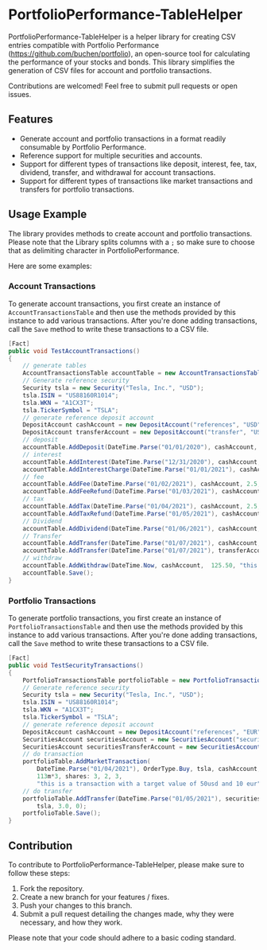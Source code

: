 # PortfolioPerformance-TableHelper

PortfolioPerformance-TableHelper is a helper library for creating CSV entries compatible with Portfolio Performance (https://github.com/buchen/portfolio), an open-source tool for calculating the performance of your stocks and bonds. This library simplifies the generation of CSV files for account and portfolio transactions.

Contributions are welcomed! Feel free to submit pull requests or open issues.

## Features

- Generate account and portfolio transactions in a format readily consumable by Portfolio Performance.
- Reference support for multiple securities and accounts.
- Support for different types of transactions like deposit, interest, fee, tax, dividend, transfer, and withdrawal for account transactions.
- Support for different types of transactions like market transactions and transfers for portfolio transactions.

## Usage Example

The library provides methods to create account and portfolio transactions. 
Please note that the Library splits columns with a `;` so make sure to choose that as delimiting character in PortfolioPerformance. 

Here are some examples:

### Account Transactions

To generate account transactions, you first create an instance of `AccountTransactionsTable` and then use the methods provided by this instance to add various transactions. After you're done adding transactions, call the `Save` method to write these transactions to a CSV file.
``` C#
[Fact]
public void TestAccountTransactions()
{
    // generate tables
    AccountTransactionsTable accountTable = new AccountTransactionsTable();
    // Generate reference security
    Security tsla = new Security("Tesla, Inc.", "USD");
    tsla.ISIN = "US88160R1014";
    tsla.WKN = "A1CX3T";
    tsla.TickerSymbol = "TSLA";
    // generate reference deposit account
    DepositAccount cashAccount = new DepositAccount("references", "USD");
    DepositAccount transferAccount = new DepositAccount("transfer", "USD");
    // deposit
    accountTable.AddDeposit(DateTime.Parse("01/01/2020"), cashAccount, 125.50, "this is a testnote");
    // interest
    accountTable.AddInterest(DateTime.Parse("12/31/2020"), cashAccount, 10, 2.5, "this is some high interest yield");
    accountTable.AddInterestCharge(DateTime.Parse("01/01/2021"), cashAccount, 7.5, "this is some high interest");
    // fee
    accountTable.AddFee(DateTime.Parse("01/02/2021"), cashAccount, 2.5, tsla, "this is some fee");
    accountTable.AddFeeRefund(DateTime.Parse("01/03/2021"), cashAccount, 2.5, tsla, "this is some fee refund");
    // tax
    accountTable.AddTax(DateTime.Parse("01/04/2021"), cashAccount, 2.5, tsla, "this is some tax");
    accountTable.AddTaxRefund(DateTime.Parse("01/05/2021"), cashAccount,  2.5, tsla, "this is some tax refund");
    // Dividend
    accountTable.AddDividend(DateTime.Parse("01/06/2021"), cashAccount, tsla, 2m,25m,1m,2m,"test dividend");
    // Transfer
    accountTable.AddTransfer(DateTime.Parse("01/07/2021"), cashAccount, transferAccount, 25m, "test dividend");
    accountTable.AddTransfer(DateTime.Parse("01/07/2021"), transferAccount, cashAccount, 25m, "test dividend");
    // withdraw
    accountTable.AddWithdraw(DateTime.Now, cashAccount,  125.50, "this is a removal testnote");
    accountTable.Save();
}
```

### Portfolio Transactions
To generate portfolio transactions, you first create an instance of `PortfolioTransactionsTable` and then use the methods provided by this instance to add various transactions. After you're done adding transactions, call the `Save` method to write these transactions to a CSV file.
``` C#
[Fact]
public void TestSecurityTransactions()
{
    PortfolioTransactionsTable portfolioTable = new PortfolioTransactionsTable();
    // Generate reference security
    Security tsla = new Security("Tesla, Inc.", "USD");
    tsla.ISIN = "US88160R1014";
    tsla.WKN = "A1CX3T";
    tsla.TickerSymbol = "TSLA";
    // generate reference deposit account
    DepositAccount cashAccount = new DepositAccount("references", "EUR");
    SecuritiesAccount securitiesAccount = new SecuritiesAccount("securities", cashAccount);
    SecuritiesAccount securitiesTransferAccount = new SecuritiesAccount("TestTransfer", cashAccount);
    // do transaction
    portfolioTable.AddMarketTransaction(
        DateTime.Parse("01/04/2021"), OrderType.Buy, tsla, cashAccount, securitiesAccount,
        113m*3, shares: 3, 2, 3, 
        "this is a transaction with a target value of 50usd and 10 eur");
    // do transfer
    portfolioTable.AddTransfer(DateTime.Parse("01/05/2021"), securitiesAccount, securitiesTransferAccount,
        tsla, 3.0, 0);
    portfolioTable.Save();
}
```

## Contribution

To contribute to PortfolioPerformance-TableHelper, please make sure to follow these steps:

1. Fork the repository.
2. Create a new branch for your features / fixes.
3. Push your changes to this branch.
4. Submit a pull request detailing the changes made, why they were necessary, and how they work.

Please note that your code should adhere to a basic coding standard.
